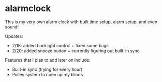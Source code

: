# alarmclock
This is my very own alarm clock with built time setup, alarm setup, and even sound!

Updates:
- 2/18: added backlight control + fixed some bugs 
- 2/20: added snooze button + currently figuring out built-in sync

Features that I plan to add later on include:
  - Built-in sync (trying for every hour)
  - Pulley system to open up my blinds

